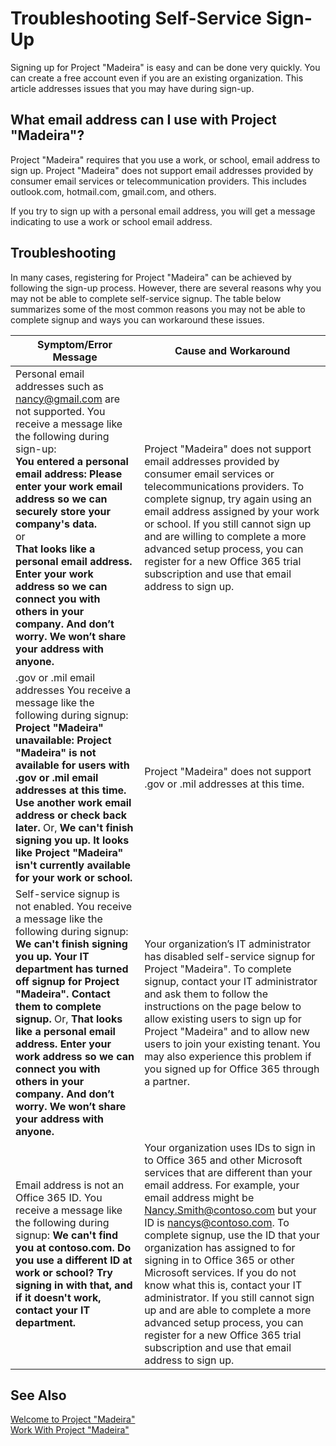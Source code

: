 <properties
	pageTitle="Troubleshooting Self-Service Sign-Up | Project Madeira"
    description="Troubleshoot AAD issues when signing up." 
	services="" 
	documentationCenter="Madeira"
	authors="edupont"/>
    
# Troubleshooting Self-Service Sign-Up
Signing up for Project "Madeira" is easy and can be done very quickly. You can create a free account even if you are an existing organization. This article addresses issues that you may have during sign-up.

## What email address can I use with Project "Madeira"?
Project "Madeira" requires that you use a work, or school, email address to sign up. Project "Madeira" does not support email addresses provided by consumer email services or telecommunication providers. This includes outlook.com, hotmail.com, gmail.com, and others.

If you try to sign up with a personal email address, you will get a message indicating to use a work or school email address.

## Troubleshooting
In many cases, registering for Project "Madeira" can be achieved by following the sign-up process. However, there are several reasons why you may not be able to complete self-service signup. The table below summarizes some of the most common reasons you may not be able to complete signup and ways you can workaround these issues.

|Symptom/Error Message                                                                             |Cause and Workaround|
|--------------------------------------------------------------------------------------------------|--------------------|
|Personal email addresses such as nancy@gmail.com are not supported. You receive a message like the following during sign-up: <br>**You entered a personal email address: Please enter your work email address so we can securely store your company's data.**<br> or <br> **That looks like a personal email address. Enter your work address so we can connect you with others in your company. And don’t worry. We won’t share your address with anyone.** | Project "Madeira" does not support email addresses provided by consumer email services or telecommunications providers. To complete signup, try again using an email address assigned by your work or school. If you still cannot sign up and are willing to complete a more advanced setup process, you can register for a new Office 365 trial subscription and use that email address to sign up.
|.gov or .mil email addresses You receive a message like the following during signup: **Project "Madeira" unavailable: Project "Madeira" is not available for users with .gov or .mil email addresses at this time. Use another work email address or check back later.** Or, **We can't finish signing you up. It looks like Project "Madeira" isn't currently available for your work or school.**|Project "Madeira" does not support .gov or .mil addresses at this time.|
|Self-service signup is not enabled. You receive a message like the following during signup: **We can't finish signing you up. Your IT department has turned off signup for Project "Madeira". Contact them to complete signup.** Or, **That looks like a personal email address. Enter your work address so we can connect you with others in your company. And don’t worry. We won’t share your address with anyone.**|Your organization’s IT administrator has disabled self-service signup for Project "Madeira". To complete signup, contact your IT administrator and ask them to follow the instructions on the page below to allow existing users to sign up for Project "Madeira" and to allow new users to join your existing tenant. You may also experience this problem if you signed up for Office 365 through a partner.|
|Email address is not an Office 365 ID. You receive a message like the following during signup: **We can't find you at contoso.com. Do you use a different ID at work or school? Try signing in with that, and if it doesn't work, contact your IT department.**|Your organization uses IDs to sign in to Office 365 and other Microsoft services that are different than your email address. For example, your email address might be Nancy.Smith@contoso.com but your ID is nancys@contoso.com. To complete signup, use the ID that your organization has assigned to for signing in to Office 365 or other Microsoft services. If you do not know what this is, contact your IT administrator. If you still cannot sign up and are able to complete a more advanced setup process, you can register for a new Office 365 trial subscription and use that email address to sign up.|


## See Also
[Welcome to Project "Madeira"](madeira-get-started.md)  
[Work With Project "Madeira"](ui-work-product.md)


